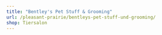 ```yaml
---
title: "Bentley's Pet Stuff & Grooming"
url: /pleasant-prairie/bentleys-pet-stuff-und-grooming/
shop: Tiersalon
---
```

